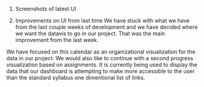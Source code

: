 1. Screenshots of latest UI

2. Improvements on UI from last time
We have stuck with what we have from the last couple weeks of development and we have decided where we want the datavis to go in our project. That was the main improvement from the last week.

We have focused on this calendar as an organizational visualization for the data in our project. We would also like to continue with a second progress visualization based on assignments. It is currently being used to display the data that our dashboard is attempting to make more accessible to the user than the standard syllabus one dimentional list of links.
